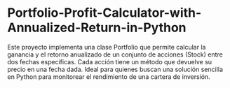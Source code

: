 # Portfolio-Profit-Calculator-with-Annualized-Return-in-Python

Este proyecto implementa una clase Portfolio que permite calcular la ganancia y el retorno anualizado de un conjunto de acciones (Stock) entre dos fechas específicas. Cada acción tiene un método que devuelve su precio en una fecha dada. Ideal para quienes buscan una solución sencilla en Python para monitorear el rendimiento de una cartera de inversión.
